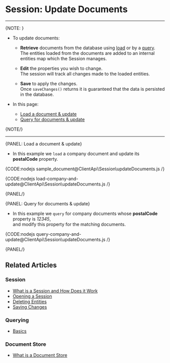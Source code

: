 # Session: Update Documents
---

{NOTE: }

* To update documents:

    * __Retrieve__ documents from the database using [load](../../client-api/session/loading-entities#load) or by a [query](../../client-api/session/querying/how-to-query#session.query).  
      The entities loaded from the documents are added to an internal entities map which the Session manages.

    * __Edit__ the properties you wish to change.  
      The session will track all changes made to the loaded entities.

    * __Save__ to apply the changes.  
      Once `saveChanges()` returns it is guaranteed that the data is persisted in the database.



* In this page:
    * [Load a document & update](../../client-api/session/updating-entities#load-a-document-&-update)
    * [Query for documents & update](../../client-api/session/updating-entities#query-for-documents-&-update)

{NOTE/}

---

{PANEL: Load a document & update}

* In this example we `load` a company document and update its **postalCode** property.

{CODE:nodejs sample_document@ClientApi\Session\updateDocuments.js /}

{CODE:nodejs load-company-and-update@ClientApi\Session\updateDocuments.js /}

{PANEL/}

{PANEL: Query for documents & update}

* In this example we `query` for company documents whose **postalCode** property is _12345_,  
  and modify this property for the matching documents.

{CODE:nodejs query-company-and-update@ClientApi\Session\updateDocuments.js /}

{PANEL/}

## Related Articles

### Session

- [What is a Session and How Does it Work](../../client-api/session/what-is-a-session-and-how-does-it-work)
- [Opening a Session](../../client-api/session/opening-a-session)
- [Deleting Entities](../../client-api/session/deleting-entities)
- [Saving Changes](../../client-api/session/saving-changes)

### Querying

- [Basics](../../indexes/querying/basics)

### Document Store

- [What is a Document Store](../../client-api/what-is-a-document-store)
